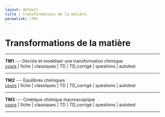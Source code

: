 ```yaml
---
layout: default
title : Transformations de la matière
permalink: /TM/
---
```


# Transformations de la matière

---

**TM1** --- Décrire et modéliser une transformation chimique  
[cours](/chimie_pcsi/cours/transformations_matiere/TM1/TM1_Cours.pdf) | fiche | classiques | TD | TD_corrigé | questions | autotest 

---


**TM2** --- Equilibres chimiques  
[cours]() | fiche | classiques | TD | TD_corrigé | questions | autotest


---

**TM3** --- Cinétique chimique macroscopique  
[cours]() | fiche | classiques | TD | TD_corrigé | questions | autotest

---

